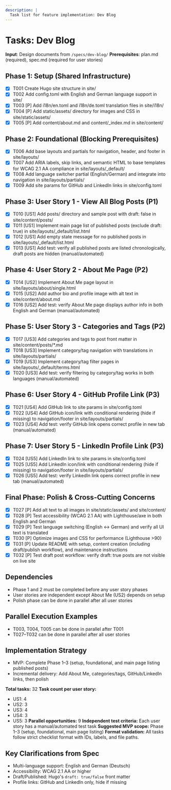```yaml
---
description: |
  Task list for feature implementation: Dev Blog
---
```


# Tasks: Dev Blog

**Input**: Design documents from `/specs/dev-blog/`
**Prerequisites**: plan.md (required), spec.md (required for user stories)

## Phase 1: Setup (Shared Infrastructure)
- [x] T001 Create Hugo site structure in site/
- [x] T002 Add config.toml with English and German language support in site/
- [x] T003 [P] Add i18n/en.toml and i18n/de.toml translation files in site/i18n/
- [x] T004 [P] Add static/assets/ directory for images and CSS in site/static/assets/
- [x] T005 [P] Add content/about.md and content/_index.md in site/content/

## Phase 2: Foundational (Blocking Prerequisites)
- [x] T006 Add base layouts and partials for navigation, header, and footer in site/layouts/
- [x] T007 Add ARIA labels, skip links, and semantic HTML to base templates for WCAG 2.1 AA compliance in site/layouts/_default/
- [x] T008 Add language switcher partial (English/German) and integrate into navigation in site/layouts/partials/
- [x] T009 Add site params for GitHub and LinkedIn links in site/config.toml

## Phase 3: User Story 1 - View All Blog Posts (P1)
- [x] T010 [US1] Add posts/ directory and sample post with draft: false in site/content/posts/
- [x] T011 [US1] Implement main page list of published posts (exclude draft: true) in site/layouts/_default/list.html
- [x] T012 [US1] Add empty state message for no published posts in site/layouts/_default/list.html
- [x] T013 [US1] Add test: verify all published posts are listed chronologically, draft posts are hidden (manual/automated)

## Phase 4: User Story 2 - About Me Page (P2)
- [x] T014 [US2] Implement About Me page layout in site/layouts/about/single.html
- [x] T015 [US2] Add author bio and profile image with alt text in site/content/about.md
- [x] T016 [US2] Add test: verify About Me page displays author info in both English and German (manual/automated)

## Phase 5: User Story 3 - Categories and Tags (P2)
- [x] T017 [US3] Add categories and tags to post front matter in site/content/posts/*.md
- [x] T018 [US3] Implement category/tag navigation with translations in site/layouts/partials/
- [x] T019 [US3] Implement category/tag filter pages in site/layouts/_default/terms.html
- [x] T020 [US3] Add test: verify filtering by category/tag works in both languages (manual/automated)

## Phase 6: User Story 4 - GitHub Profile Link (P3)
- [x] T021 [US4] Add GitHub link to site params in site/config.toml
- [x] T022 [US4] Add GitHub icon/link with conditional rendering (hide if missing) to navigation/footer in site/layouts/partials/
- [x] T023 [US4] Add test: verify GitHub link opens correct profile in new tab (manual/automated)

## Phase 7: User Story 5 - LinkedIn Profile Link (P3)
- [x] T024 [US5] Add LinkedIn link to site params in site/config.toml
- [x] T025 [US5] Add LinkedIn icon/link with conditional rendering (hide if missing) to navigation/footer in site/layouts/partials/
- [x] T026 [US5] Add test: verify LinkedIn link opens correct profile in new tab (manual/automated)

## Final Phase: Polish & Cross-Cutting Concerns
- [x] T027 [P] Add alt text to all images in site/static/assets/ and site/content/
- [x] T028 [P] Test accessibility (WCAG 2.1 AA) with Lighthouse/axe in both English and German
- [x] T029 [P] Test language switching (English ↔ German) and verify all UI text is translated
- [x] T030 [P] Optimize images and CSS for performance (Lighthouse >90)
- [x] T031 [P] Update README with setup, content creation (including draft/publish workflow), and maintenance instructions
- [x] T032 [P] Test draft post workflow: verify draft: true posts are not visible on live site

## Dependencies
- Phase 1 and 2 must be completed before any user story phases
- User stories are independent except About Me (US2) depends on setup
- Polish phase can be done in parallel after all user stories

## Parallel Execution Examples
- T003, T004, T005 can be done in parallel after T001
- T027–T032 can be done in parallel after all user stories

## Implementation Strategy
- MVP: Complete Phase 1–3 (setup, foundational, and main page listing published posts)
- Incremental delivery: Add About Me, categories/tags, GitHub/LinkedIn links, then polish

**Total tasks:** 32
**Task count per user story:**
- US1: 4
- US2: 3
- US3: 4
- US4: 3
- US5: 3
**Parallel opportunities:** 9
**Independent test criteria:** Each user story has a manual/automated test task
**Suggested MVP scope:** Phase 1–3 (setup, foundational, main page listing)
**Format validation:** All tasks follow strict checklist format with IDs, labels, and file paths.

## Key Clarifications from Spec
- Multi-language support: English and German (Deutsch)
- Accessibility: WCAG 2.1 AA or higher
- Draft/Published: Hugo's `draft: true/false` front matter
- Profile links: GitHub and LinkedIn only, hide if missing
